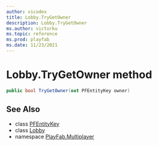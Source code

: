 ```yaml
---
author: vicodex
title: Lobby.TryGetOwner
description: Lobby.TryGetOwner
ms.author: victorku
ms.topic: reference
ms.prod: playfab
ms.date: 11/23/2021
---
```


# Lobby.TryGetOwner method

```csharp
public bool TryGetOwner(out PFEntityKey owner)
```

## See Also

* class [PFEntityKey](../PFEntityKey.md)
* class [Lobby](../Lobby.md)
* namespace [PlayFab.Multiplayer](../../PlayFabMultiplayerSDK.md)
>
